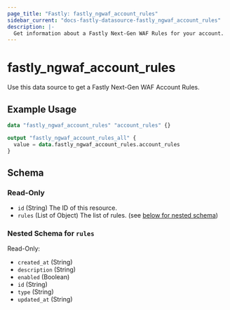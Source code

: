 ```yaml
---
page_title: "Fastly: fastly_ngwaf_account_rules"
sidebar_current: "docs-fastly-datasource-fastly_ngwaf_account_rules"
description: |-
  Get information about a Fastly Next-Gen WAF Rules for your account.
---
```


# fastly_ngwaf_account_rules

Use this data source to get a Fastly Next-Gen WAF Account Rules.

## Example Usage

```terraform
data "fastly_ngwaf_account_rules" "account_rules" {}

output "fastly_ngwaf_account_rules_all" {
  value = data.fastly_ngwaf_account_rules.account_rules
}
```


<!-- schema generated by tfplugindocs -->
## Schema

### Read-Only

- `id` (String) The ID of this resource.
- `rules` (List of Object) The list of rules. (see [below for nested schema](#nestedatt--rules))

<a id="nestedatt--rules"></a>
### Nested Schema for `rules`

Read-Only:

- `created_at` (String)
- `description` (String)
- `enabled` (Boolean)
- `id` (String)
- `type` (String)
- `updated_at` (String)
